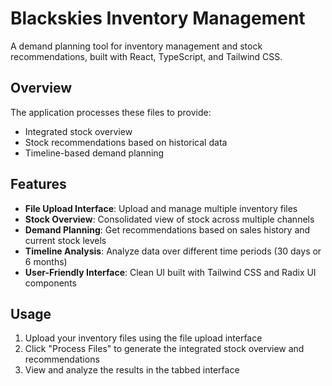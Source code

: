 # Blackskies Inventory Management

A demand planning tool for inventory management and stock recommendations, built with React, TypeScript, and Tailwind CSS.

## Overview

The application processes these files to provide:
- Integrated stock overview
- Stock recommendations based on historical data
- Timeline-based demand planning

## Features

- **File Upload Interface**: Upload and manage multiple inventory files
- **Stock Overview**: Consolidated view of stock across multiple channels
- **Demand Planning**: Get recommendations based on sales history and current stock levels
- **Timeline Analysis**: Analyze data over different time periods (30 days or 6 months)
- **User-Friendly Interface**: Clean UI built with Tailwind CSS and Radix UI components


## Usage

1. Upload your inventory files using the file upload interface
2. Click "Process Files" to generate the integrated stock overview and recommendations
3. View and analyze the results in the tabbed interface

